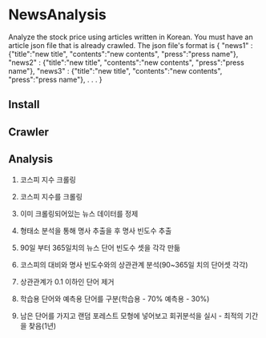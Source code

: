 NewsAnalysis
=============
Analyze the stock price using articles written in Korean.
You must have an article json file that is already crawled.
The json file's format is 
{
  "news1" : {"title":"new title", "contents":"new contents", "press":"press name"}, 
  "news2" : {"title":"new title", "contents":"new contents", "press":"press name"}, 
  "news3" : {"title":"new title", "contents":"new contents", "press":"press name"},
    .
    .
    .
}

Install
-------------


Crawler
-------------

Analysis
-------------


1. 코스피 지수 크롤링


1. 코스피 지수를 크롤링
2. 이미 크롤링되어있는 뉴스 데이터를 정제
3. 형태소 분석을 통해 명사 추출을 후 명사 빈도수 추출
4. 90일 부터 365일치의 뉴스 단어 빈도수 셋을 각각 만듦
5. 코스피의 대비와 명사 빈도수와의 상관관계 분석(90~365일 치의 단어셋 각각)
6. 상관관계가 0.1 이하인 단어 제거 
7. 학습용 단어와 예측용 단어를 구분(학습용 - 70% 예측용 - 30%)
8. 남은 단어를 가지고 랜덤 포레스트 모형에 넣어보고 회귀분석을 실시 - 최적의 기간을 찾음(1년)
